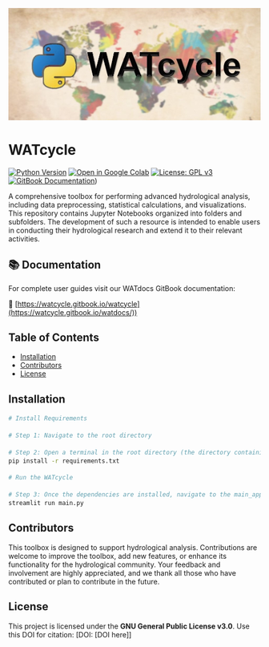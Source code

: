 ![Image: Python Logo](https://github.com/ronikianji/WATcycle/blob/5d731b06376360baad7d824a21a7ce91fd338602/assets/Cover%20Image.jpg)
# WATcycle

[![Python Version](https://img.shields.io/badge/python-3.8-blue)](https://www.python.org/downloads/release/python-380/)
[![Open in Google Colab](https://colab.research.google.com/assets/colab-badge.svg)](https://colab.research.google.com/github/ronikianji/WATcycle)
[![License: GPL v3](https://img.shields.io/badge/License-GPLv3-blue.svg)](https://www.gnu.org/licenses/gpl-3.0)
[![GitBook Documentation](https://img.shields.io/badge/📖_Documentation-GitBook-3884FF)](https://watcycle.gitbook.io/watdocs/))

A comprehensive toolbox for performing advanced hydrological analysis, including data preprocessing, statistical calculations, and visualizations. 
This repository contains Jupyter Notebooks organized into folders and subfolders. The development of such a resource is intended to enable users in conducting their hydrological research and extend it to their relevant activities.

## 📚 Documentation
For complete user guides visit our WATdocs GitBook documentation:

🔗 [https://watcycle.gitbook.io/watcycle](https://watcycle.gitbook.io/watdocs/))
## Table of Contents
- [Installation](#installation)
- [Contributors](#contributors)
- [License](#license)

## Installation
```bash
# Install Requirements

# Step 1: Navigate to the root directory

# Step 2: Open a terminal in the root directory (the directory containing the requirements.txt file) and run the following command to install the required dependencies:
pip install -r requirements.txt

# Run the WATcycle

# Step 3: Once the dependencies are installed, navigate to the main_app folder (main_app > main.py), open a new terminal, and run the following command to start the app:
streamlit run main.py
```
## Contributors
This toolbox is designed to support hydrological analysis. Contributions are welcome to improve the toolbox, add new features, or enhance its functionality for the hydrological community. 
Your feedback and involvement are highly appreciated, and we thank all those who have contributed or plan to contribute in the future.

## License
This project is licensed under the **GNU General Public License v3.0**.
Use this DOI for citation: [DOI: [DOI here]]
